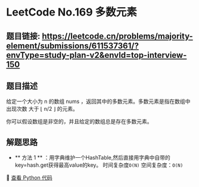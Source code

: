 # LeetCode No.169 多数元素

## 题目链接: https://leetcode.cn/problems/majority-element/submissions/611537361/?envType=study-plan-v2&envId=top-interview-150

## 题目描述
给定一个大小为 n 的数组 nums ，返回其中的多数元素。多数元素是指在数组中出现次数 大于 ⌊ n/2 ⌋ 的元素。

你可以假设数组是非空的，并且给定的数组总是存在多数元素。

## 解题思路
- ** 方法 1 ** ：用字典维护一个HashTable,然后直接用字典中自带的key=hash.get获得最高value的key。
时间复杂度`O(N)` 
空间复杂度：`O(N)`

📌 [查看 Python 代码](../solutions/python/No_088_合并两个有序数组.py)